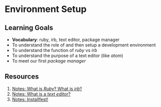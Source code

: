 # Environment Setup

## Learning Goals
- __Vocabulary__: ruby, irb, text editor, package manager
- To understand the role of and then setup a development environment
- To understand the function of _ruby_ vs _irb_
- To understand the purpose of a text editor (like _atom_)
- To meet our first _package manager_

## Resources
1. [Notes: What is _Ruby_? What is _irb_?](notes/what-even-is-ruby.md)
1. [Notes: What is a _text editor_?](notes/what-is-a-text-editor.md)
1. [Notes: Installfest!](notes/installfest.md)
